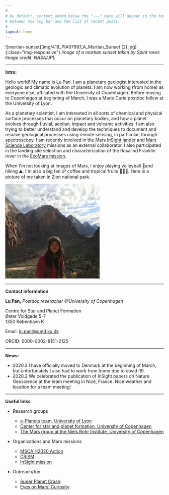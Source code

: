 ```yaml
---
#
# By default, content added below the "---" mark will appear in the home page
# between the top bar and the list of recent posts.
#
layout: home
---
```


![martian-sunset](img/418_PIA07997_A_Martian_Sunset (2).jpg){:class="img-responsive"}
*Image of a martian sunset taken by Spirit rover. Image credit: NASA/JPL*

*****

**Intro:**

Hello world! My name is Lu Pan. I am a planetary geologist interested in the geologic and climatic evolution of planets. I am now working (from home) as everyone else, affiliated with the University of Copenhagen. Before moving to Copenhagen at beginning of March, I was a Marie Curie postdoc fellow at the University of Lyon. 

As a planetary scientist, I am interested in all sorts of chemical and physical surface processes that occur on planetary bodies, and how a planet evolves through fluvial, aeolian, impact and volcanic activities. I am also trying to better understand and develop the techniques to document and resolve geological processes using remote sensing, in particular, through spectroscopy. I am recently involved in the Mars [InSight lander](https://www.jpl.nasa.gov/missions/insight/) and [Mars Science Laboratory](https://www.jpl.nasa.gov/missions/mars-science-laboratory-curiosity-rover-msl/) missions as an external collaborator. I also participated in the landing site selection and characterization of the Rosalind Franklin rover in the [ExoMars mission](http://www.esa.int/Science_Exploration/Human_and_Robotic_Exploration/Exploration/ExoMars). 

When I'm not looking at images of Mars, I enjoy playing volleyball 🏐and hiking ⛰. I'm also a big fan of coffee and tropical fruits 🍍🍍🍍. Here is a picture of me taken in Zion national park.

<img src="/img/IMG_1152.jpg" alt="lu-pan" width="300"/> 	

************************************************

**Contact information**


**Lu Pan,** *Postdoc reseracher @University of Copenhagen*
 	
Centre for Star and Planet Formation <br> Øster Voldgade 5-7 <br> 1350 København K

Email: lu.pan@sund.ku.dk 

ORCID: 0000-0002-8151-2125


*************************************************

**News:**
- 2020.3 I have officially moved to Denmark at the beginning of March, but unfortunately I also had to work from home due to covid-19.
- 2020.2 We celebrated the publication of InSight papers on Nature Geoscience at the team meeting in Nice, France. Nice weather and location for a team meeting! 

************************************************

**Useful links**
 - Research groups   
    -  [e-Planets team, University of Lyon](http://eplanets.univ-lyon1.fr/)  
    -  [Center for star and planet formation, University of Copenhagen](https://starplan.dk)
    -  [The Mars group at the Niels Bohr Institute, University of Copenhagen
](https://www.nbi.ku.dk/english/research/astrophysics/mars/) 

 - Organizations and Mars missions
    - [MSCA H2020 Action](https://ec.europa.eu/research/mariecurieactions/)
    - [CRISM](http://crism.jhuapl.edu/)
    - [InSight mission](https://www.jpl.nasa.gov/missions/insight/)
    
 - Outreach/fun
    - [Super Planet Crash](http://www.stefanom.org/spc/): 
    - [Eyes on Mars: Curiosity](https://eyes.nasa.gov/curiosity/)


